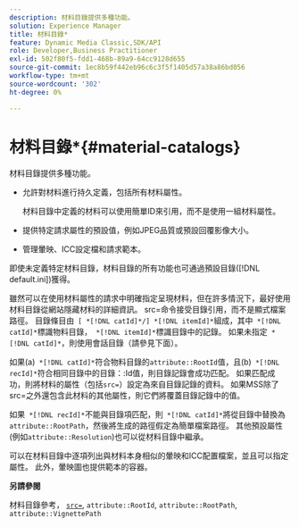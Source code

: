 ```yaml
---
description: 材料目錄提供多種功能。
solution: Experience Manager
title: 材料目錄*
feature: Dynamic Media Classic,SDK/API
role: Developer,Business Practitioner
exl-id: 502f80f5-fdd1-468b-89a9-64cc9128d655
source-git-commit: 1ec8b59f442eb96c6c3f5f1405d57a38a86bd056
workflow-type: tm+mt
source-wordcount: '302'
ht-degree: 0%

---
```


# 材料目錄*{#material-catalogs}

材料目錄提供多種功能。

* 允許對材料進行持久定義，包括所有材料屬性。

   材料目錄中定義的材料可以使用簡單ID來引用，而不是使用一組材料屬性。
* 提供特定請求屬性的預設值，例如JPEG品質或預設回覆影像大小。
* 管理暈映、ICC設定檔和請求範本。

即使未定義特定材料目錄，材料目錄的所有功能也可通過預設目錄([!DNL default.ini])獲得。

雖然可以在使用材料屬性的請求中明確指定呈現材料，但在許多情況下，最好使用材料目錄從網站隱藏材料的詳細資訊。 src=命令接受目錄引用，而不是顯式檔案路徑。 目錄條目由` [ *[!DNL catId]*/] *[!DNL itemId]*`組成，其中` *[!DNL catId]*`標識物料目錄，` *[!DNL itemId]*`標識目錄中的記錄。 如果未指定` *[!DNL catId]*`，則使用會話目錄（請參見下面）。

如果(a)` *[!DNL catId]*`符合物料目錄的`attribute::RootId`值，且(b)` *[!DNL recId]*`符合相同目錄中的目錄：:Id值，則目錄記錄會成功匹配。 如果匹配成功，則將材料的屬性（包括`src=`）設定為來自目錄記錄的資料。 如果MSS除了src=之外還包含此材料的其他屬性，則它們將覆蓋目錄記錄中的值。

如果` *[!DNL recId]*`不能與目錄項匹配，則` *[!DNL catId]*`將從目錄中替換為`attribute::RootPath`，然後將生成的路徑假定為簡單檔案路徑。 其他預設屬性(例如`attribute::Resolution`)也可以從材料目錄中繼承。

可以在材料目錄中逐項列出與材料本身相似的暈映和ICC配置檔案，並且可以指定屬性。 此外，暈映圖也提供範本的容器。

**另請參閱**

材料目錄參考， [ `src=`](../../../../../../ir-api/http-protocol/image-rendering-api-ref/c-ir-http-protocol-ref/c-ir-http-protocol-command-reference/r-ir-src.md#reference-62c98abad22149d68d405ed6aaff8272), `attribute::RootId`, `attribute::RootPath`, `attribute::VignettePath`
